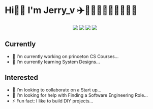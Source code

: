 # Hi👋🏼 I'm Jerry_v ✈️👨🏽‍💻👨🏽‍🍳👨🏽‍🎤
<p align="center">
<a href= "https://linkedin.com/in/jerry-velazquez-8540b9bb/"><img src="https://img.icons8.com/nolan/50/linkedin.png"/></a>
<a href= "https://twitter.com/JvScripts_"><img src="https://img.icons8.com/cute-clipart/50/000000/twitter.png"/></a>
<a href= "https://medium.com/@jvr572"><img src="https://img.icons8.com/ios-filled/50/000000/medium-logo.png"/></a>
<a href= "https://www.jerryvee.com/"><img src="https://img.icons8.com/nolan/50/web.png"/></a>
</p>


## Currently 
- 🔭 I’m currently working on princeton CS Courses...
- 🌱 I’m currently learning System Designs...

## Interested
- 👯 I’m looking to collaborate on a Start up...
- 🤔 I’m looking for help with Finding a Software Engineering Role...
- ⚡ Fun fact: I like to build DIY projects...

